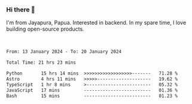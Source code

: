 ### Hi there 👋

I'm from Jayapura, Papua. Interested in backend. In my spare time, I love building open-source products.

<br>

 
 <!--START_SECTION:waka-->

```txt
From: 13 January 2024 - To: 20 January 2024

Total Time: 21 hrs 23 mins

Python       15 hrs 14 mins  >>>>>>>>>>>>>>>>>>-------   71.28 %
Astro        4 hrs 11 mins   >>>>>--------------------   19.62 %
TypeScript   1 hr 8 mins     >------------------------   05.32 %
JavaScript   17 mins         -------------------------   01.36 %
Bash         15 mins         -------------------------   01.23 %
```

<!--END_SECTION:waka-->
